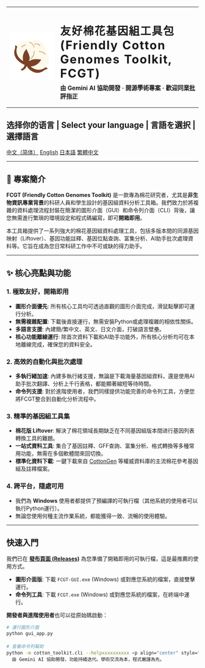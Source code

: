 
<table>
  <tr>
    <td width="120" align="center" valign="middle">
     <img src="../assets/logo.png" alt="logo" width="128" height="128" style="object-fit:cover;" />
    </td>
    <td valign="middle">
      <h1 style="font-weight:700; letter-spacing:2px; margin-bottom:0;">
        友好棉花基因組工具包 <br>
        <span style="font-size:1.1em;">(Friendly Cotton Genomes Toolkit, FCGT)</span>
      </h1>
      <p style="font-size:1.1em; margin-top:0.5em;">
        <b>由 Gemini AI 協助開發 · 開源學術專案 · 歡迎同業批評指正</b>
      </p>
    </td>
  </tr>
</table>


## 选择你的语言 | Select your language | 言語を選択 | 選擇語言

[中文（简体）](../README.md)	[English](README_en.md)	[日本語](README_ja.md)	 [繁體中文](README_zh-hant.md)

---

## 🚀 專案簡介

**FCGT (Friendly Cotton Genomes Toolkit)** 是一款專為棉花研究者，尤其是**非生物資訊專業背景**的科研人員和學生設計的基因組資料分析工具箱。我們致力於將複雜的資料處理流程封裝在簡潔的圖形介面（GUI）和命令列介面（CLI）背後，讓您無需進行繁瑣的環境設定和程式碼編寫，即可**開箱即用**。

本工具箱提供了一系列強大的棉花基因組資料處理工具，包括多版本間的同源基因映射（Liftover）、基因功能註釋、基因位點查詢、富集分析、AI助手批次處理資料等。它旨在成為您日常科研工作中不可或缺的得力助手。

---

## ✨ 核心亮點與功能

### 1. 極致友好，開箱即用
* **圖形介面優先**: 所有核心工具均可透過直觀的圖形介面完成，滑鼠點擊即可運行分析。
* **無需複雜配置**: 下載後直接運行，無需安裝Python或處理複雜的相依性關係。
* **多語言支援**: 內建簡/繁中文、英文、日文介面，打破語言壁壘。
* **核心功能離線運行**: 除首次資料下載和AI助手功能外，所有核心分析均可在本地離線完成，確保您的資料安全。

### 2. 高效的自動化與批次處理
* **多執行緒加速**: 內建多執行緒支援，無論是下載海量基因組資料，還是使用AI助手批次翻譯、分析上千行表格，都能顯著縮短等待時間。
* **命令列支援**: 對於進階使用者，我們同樣提供功能完善的命令列工具，方便您將FCGT整合到自動化分析流程中。

### 3. 精準的基因組工具集
* **棉花版 Liftover**: 解決了棉花領域長期缺乏在不同基因組版本間进行基因列表轉換工具的難題。
* **一站式資料工具**: 集合了基因註釋、GFF查詢、富集分析、格式轉換等多種常用功能，無需在多個軟體間來回切換。
* **標準化資料下載**: 一鍵下載來自 [CottonGen](https://www.cottongen.org/) 等權威資料庫的主流棉花參考基因組及註釋檔案。

### 4. 跨平台，隨處可用
* 我們為 **Windows** 使用者都提供了預編譯的可執行檔（其他系統的使用者可以執行Python運行）。
* 無論您使用何種主流作業系統，都能獲得一致、流暢的使用體驗。

---

## 快速入門

我們已在 **[發布頁面 (Releases)](https://github.com/PureAmaya/Friendly-Cotton-Genomes-Toolkit/releases)** 為您準備了開箱即用的可執行檔，這是最推薦的使用方式。

* **圖形介面版**: 下載 `FCGT-GUI.exe` (Windows) 或對應您系統的檔案，直接雙擊運行。
* **命令列工具**: 下載 `FCGT.exe` (Windows) 或對應您系統的檔案，在終端中運行。

**開發者與進階使用者**也可以從原始碼啟動：
```bash
# 運行圖形介面
python gui_app.py

# 查看命令列幫助
python -m cotton_toolkit.cli --helpxxxxxxxxxx <p align="center" style="color:#888;">  <i>由 Gemini AI 協助開發，功能持續迭代。學術交流為本，程式嚴謹為先。</i></p>
  由 Gemini AI 協助開發，功能持續迭代。學術交流為本，程式嚴謹為先。